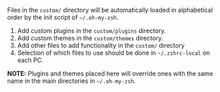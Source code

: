 Files in the ``custom/`` directory will be automatically loaded
in alphabetical order by the init script of ``~/.oh-my-zsh``.

1. Add custom plugins in the ``custom/plugins`` directory.
2. Add custom themes in the ``custom/themes`` directory.
3. Add other files to add functionality in the ``custom/`` directory
4. Selection of which files to use should be done in ``~/.zshrc-local`` on each PC.

**NOTE:** Plugins and themes placed here will override ones with
the same name in the main directories in ``~/.oh-my-zsh``.
